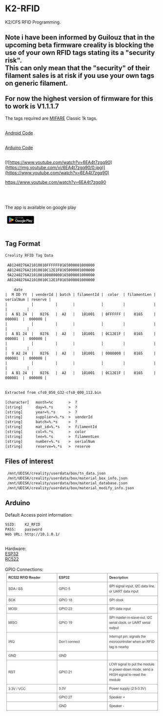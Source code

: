 # K2-RFID
K2/CFS RFID Programming.<br>

## Note i have been informed by Guilouz that in the upcoming beta firmware creality is blocking the use of your own RFID tags stating its a "security risk".<br> This can only mean that the "security" of their filament sales is at risk if you use your own tags on generic filament.<br><br>For now the highest version of firmware for this to work is V1.1.1.7


The tags required are <a href=https://en.wikipedia.org/wiki/MIFARE>MIFARE</a> Classic 1k tags.<br>


<br>
<a href=https://github.com/DnG-Crafts/K2-RFID/tree/main/Android/SpoolID>Android Code</a>
<br>
<br>

<a href=https://github.com/DnG-Crafts/K2-RFID/tree/main/Arduino/Spool_ID>Arduino Code</a>
<br>
<br>

[![https://www.youtube.com/watch?v=6EA4t7zgq90](https://img.youtube.com/vi/6EA4t7zgq90/0.jpg)](https://www.youtube.com/watch?v=6EA4t7zgq90)

https://www.youtube.com/watch?v=6EA4t7zgq90<br>


<br><br><br>
The app is available on google play<br>
<a href="https://play.google.com/store/apps/details?id=dngsoftware.spoolid&hl=en"><img src=https://github.com/DnG-Crafts/K2-RFID/blob/main/gp.webp width="20%" height="20%"></a>
<br>



## Tag Format
```
Creality RFID Tag Data

 AB1240276A21010010FFFFFF0165000001000000
 AB1240276A21010010C12E1F0165000001000000
 9A2240276A210100100000000165000001000000
 AB1240276A21010010C12E1F0165000001000000
 
    date             
|  M DD YY  | venderId | batch | filamentId |  color  | filamentLen | serialNum | reserve |
|           |          |       |            |         |             |           |         |
|  A B1 24  |   0276   |  A2   |   101001   | 0FFFFFF |    0165     |   000001  |  000000 |
|           |          |       |            |         |             |           |         |
|  A B1 24  |   0276   |  A2   |   101001   | 0C12E1F |    0165     |   000001  |  000000 |
|           |          |       |            |         |             |           |         |
|  9 A2 24  |   0276   |  A2   |   101001   | 0000000 |    0165     |   000001  |  000000 |
|           |          |       |            |         |             |           |         |
|  A B1 24  |   0276   |  A2   |   101001   | 0C12E1F |    0165     |   000001  |  000000 |
  

Extracted from cfs0_050_G32-cfs0_000_112.bin

[character]   month=%c       >  ?
[string]      day=%.*s       >  ?
[string]      year=%.*s      >  ?
[string]      supplier=%.*s  >  venderId
[string]      batch=%.*s     >  ?
[string]      mat_id=%.*s    >  filamentId
[string]      col=%.*s       >  color
[string]      len=%.*s       >  filamentLen
[string]      number=%.*s    >  serialNum
[string]      reserve=%.*s   >  reserve

```

## Files of interest
```
 /mnt/UDISK/creality/userdata/box/tn_data.json
 /mnt/UDISK/creality/userdata/box/material_box_info.json
 /mnt/UDISK/creality/userdata/box/material_database.json
 /mnt/UDISK/creality/userdata/box/material_modify_info.json
```


## Arduino

Default Access point information:<br>
```
SSID:    K2_RFID
PASS:    password
Web URL: http://10.1.0.1/
```
<br>
Hardware:<br>
<a href=https://en.wikipedia.org/wiki/ESP32>ESP32</a><br>
<a href=https://esphome.io/components/binary_sensor/rc522.html>RC522</a><br>
<br>
GPIO Connections:<br>
<img src=https://github.com/DnG-Crafts/K2-RFID/blob/main/pins.jpg>







